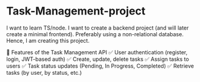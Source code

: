 # Task-Management-project

I want to learn TS/node. I want to create a backend project (and will later create a minimal frontend). 
Preferably using a non-relational database. Hence, I am creating this project.

📌 Features of the Task Management API
✅ User authentication (register, login, JWT-based auth)
✅ Create, update, delete tasks
✅ Assign tasks to users
✅ Task status updates (Pending, In Progress, Completed)
✅ Retrieve tasks (by user, by status, etc.)